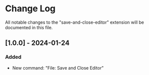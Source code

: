 # Change Log

All notable changes to the "save-and-close-editor" extension will be documented in this file.

## [1.0.0] - 2024-01-24

### Added

- New command: "File: Save and Close Editor"
